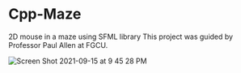 # Cpp-Maze

2D mouse in a maze using SFML library
This project was guided by Professor Paul Allen at FGCU.


![Screen Shot 2021-09-15 at 9 45 28 PM](https://user-images.githubusercontent.com/54412831/133535894-8a741b66-03eb-4870-b361-b20a01a4944f.png)

